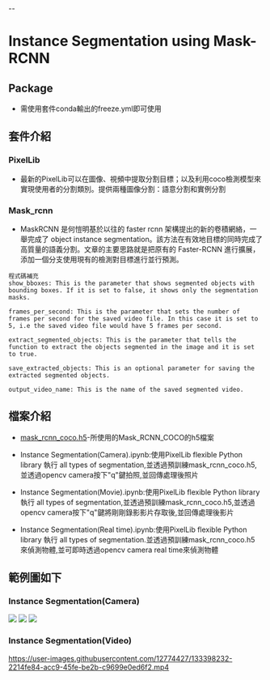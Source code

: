 --
# Instance Segmentation using Mask-RCNN

## Package
* 需使用套件conda輸出的freeze.yml即可使用
## 套件介紹
### PixelLib
* 最新的PixelLib可以在圖像、視頻中提取分割目標；以及利用coco檢測模型來實現使用者的分割類別。提供兩種圖像分割：語意分割和實例分割

### Mask_rcnn
* MaskRCNN 是何愷明基於以往的 faster rcnn 架構提出的新的卷積網絡，一舉完成了 object instance segmentation。該方法在有效地目標的同時完成了高質量的語義分割。文章的主要思路就是把原有的 Faster-RCNN 進行擴展，添加一個分支使用現有的檢測對目標進行並行預測。
    
```
程式碼補充
show_bboxes: This is the parameter that shows segmented objects with bounding boxes. If it is set to false, it shows only the segmentation masks.

frames_per_second: This is the parameter that sets the number of frames per second for the saved video file. In this case it is set to 5, i.e the saved video file would have 5 frames per second.

extract_segmented_objects: This is the parameter that tells the function to extract the objects segmented in the image and it is set to true.

save_extracted_objects: This is an optional parameter for saving the extracted segmented objects.

output_video_name: This is the name of the saved segmented video.
```

## 檔案介紹
* [mask_rcnn_coco.h5](https://github.com/matterport/Mask_RCNN/releases/tag/v2.0)-所使用的Mask_RCNN_COCO的h5檔案
* Instance Segmentation(Camera).ipynb:使用PixelLib flexible Python library 執行 all types of segmentation,並透過預訓練mask_rcnn_coco.h5,並透過opencv camera按下"q"鍵拍照,並回傳處理後照片

* Instance Segmentation(Movie).ipynb:使用PixelLib flexible Python library 執行 all types of segmentation,並透過預訓練mask_rcnn_coco.h5,並透過opencv camera按下"q"鍵將剛剛錄影影片存取後,並回傳處理後影片

* Instance Segmentation(Real time).ipynb:使用PixelLib flexible Python library 執行 all types of segmentation.並透過預訓練mask_rcnn_coco.h5 來偵測物體,並可即時透過opencv camera real time來偵測物體

## 範例圖如下
### Instance Segmentation(Camera)
![](https://i.imgur.com/JqzAP4A.jpg)
![](https://i.imgur.com/bPs8xyg.jpg)
![](https://i.imgur.com/NeBlPUr.jpg)

### Instance Segmentation(Video)
https://user-images.githubusercontent.com/12774427/133398232-2214fe84-acc9-45fe-be2b-c9699e0ed6f2.mp4










